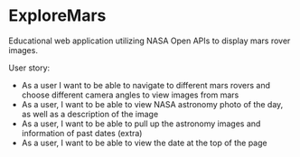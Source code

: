 # ExploreMars

Educational web application utilizing NASA Open APIs to display mars rover images.

User story:

- As a user I want to be able to navigate to different mars rovers and choose different camera angles to view images from mars
- As a user, I want to be able to view NASA astronomy photo of the day, as well as a description of the image
- As a user, I want to be able to pull up the astronomy images and information of past dates (extra)
- As a user, I want to be able to view the date at the top of the page
